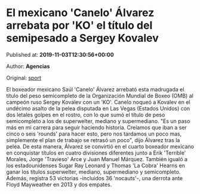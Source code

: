 
# El mexicano 'Canelo' Álvarez arrebata por 'KO' el título del semipesado a Sergey Kovalev

Published at: **2019-11-03T12:30:56+00:00**

Author: **Agencias**

Original: [sport](https://www.sport.es/es/noticias/boxeo/mexicano-canelo-alvarez-arrebata-por-titulo-del-semipesado-sergey-kovalev-7712455)

El boxeador mexicano Saúl 'Canelo' Álvarez arrebató esta madrugada el título del peso semicompleto de la Organización Mundial de Boxeo (OMB) al campeón ruso Sergey Kovalev con un 'KO'.
Canelo noqueó a Kovalev en el undécimo asalto de la pelea disputada en Las Vegas (Estados Unidos) con dos letales golpes en el rostro, con lo que sumó el título de peso semicompleto a los de superwelter, mediano y supermediano.
"Es un paso más en mi carrera para seguir haciendo historia. Creíamos que iban a ser cinco o seis 'rounds' para hacer esto, pero nos tardamos un poco mas, simplemente el plan de trabajo se retrasó un poco", dijo Álvarez tras la pelea.
De esta manera, Álvarez se convirtió en el cuarto boxeador mexicano en conquistar títulos en cuatro divisiones diferentes junto a Erik 'Terrible' Morales, Jorge 'Travieso' Arce y Juan Manuel Márquez.
También igualó a los estadounidenses Sugar Ray Leonard y Thomas 'La Cobra' Hearns en ganar los títulos superwelter, mediano, supermediano y semicompleto. Además, registra 53 victorias -incluidos 36 'nocauts'-, una derrota ante Floyd Mayweather en 2013 y dos empates.
